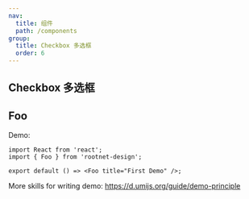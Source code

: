 ```yaml
---
nav:
  title: 组件
  path: /components
group:
  title: Checkbox 多选框
  order: 6
---
```


## Checkbox 多选框

## Foo

Demo:

```tsx
import React from 'react';
import { Foo } from 'rootnet-design';

export default () => <Foo title="First Demo" />;
```

More skills for writing demo: https://d.umijs.org/guide/demo-principle
